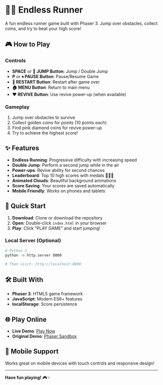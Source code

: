 # 🏃‍♂️ Endless Runner

A fun endless runner game built with Phaser 3. Jump over obstacles, collect coins, and try to beat your high score!

## 🎮 How to Play

### Controls
- **SPACE** or **🚀 JUMP Button**: Jump / Double Jump
- **P** or **⏸ PAUSE Button**: Pause/Resume Game
- **🔄 RESTART Button**: Restart after game over
- **🏠 MENU Button**: Return to main menu
- **❤️ REVIVE Button**: Use revive power-up (when available)

### Gameplay
1. Jump over obstacles to survive
2. Collect golden coins for points (10 points each)
3. Find pink diamond coins for revive power-up
4. Try to achieve the highest score!

## ✨ Features

- **Endless Running**: Progressive difficulty with increasing speed
- **Double Jump**: Perform a second jump while in the air
- **Power-ups**: Revive ability for second chances
- **Leaderboard**: Top 10 high scores with medals 🥇🥈🥉
- **Animated Clouds**: Beautiful background animations
- **Score Saving**: Your scores are saved automatically
- **Mobile Friendly**: Works on phones and tablets

## 🚀 Quick Start

1. **Download**: Clone or download the repository
2. **Open**: Double-click `index.html` in your browser
3. **Play**: Click "PLAY GAME" and start jumping!

### Local Server (Optional)
```bash
# Python 3
python -m http.server 8000

# Then visit: http://localhost:8000
```

## 🛠️ Built With

- **Phaser 3**: HTML5 game framework
- **JavaScript**: Modern ES6+ features
- **localStorage**: Score persistence

## 🌐 Play Online

- **Live Demo**: [Play Now](https://enablsoft.github.io/endless_runner_phaser_demo/)
- **Original Demo**: [Phaser Sandbox](https://phaser.io/sandbox/F7W9ewti)

## 📱 Mobile Support

Works great on mobile devices with touch controls and responsive design!

---

**Have fun playing!** 🎮✨